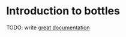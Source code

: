 # Introduction to bottles

TODO: write [great documentation](http://jacobian.org/writing/what-to-write/)
